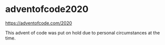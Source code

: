 # adventofcode2020
https://adventofcode.com/2020

This advent of code was put on hold due to personal circumstances at the time.
